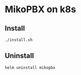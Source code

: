 # MikoPBX on k8s

## Install

```sh
./install.sh
```

## Uninstall

```sh
helm uninstall mikopbx
```
